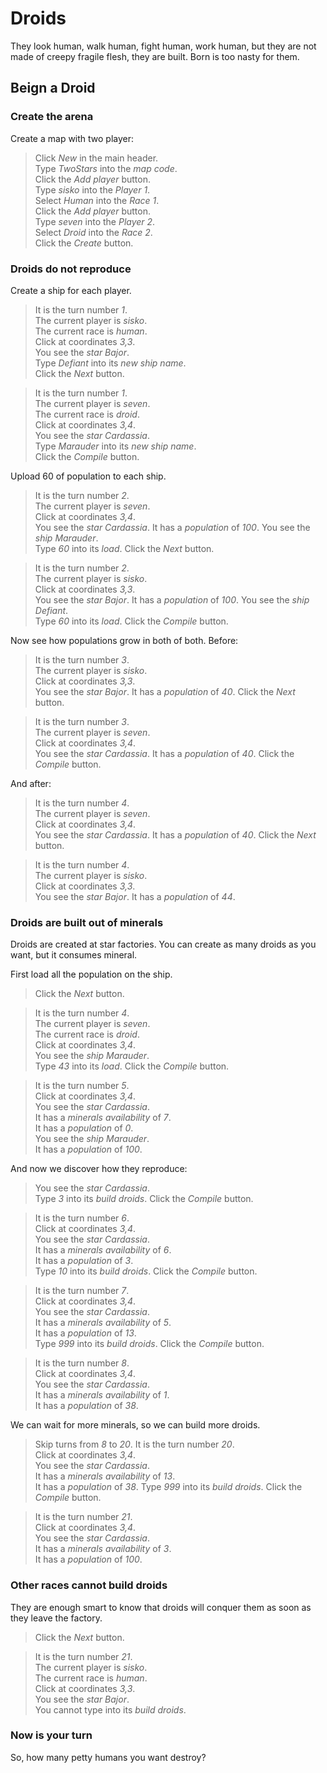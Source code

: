 # Droids

They look human, walk human, fight human, work human,
but they are not made of creepy fragile flesh, they are built.
Born is too nasty for them.


## Beign a Droid

### Create the arena

Create a map with two player:

 > Click _New_ in the main header.  
 > Type _TwoStars_ into the _map code_.    
 > Click the _Add player_ button.  
 > Type _sisko_ into the _Player 1_.  
 > Select _Human_ into the _Race 1_.  
 > Click the _Add player_ button.  
 > Type _seven_ into the _Player 2_.  
 > Select _Droid_ into the _Race 2_.  
 > Click the _Create_ button.   
 <!-- SNAPSHOT create status=200 -->
 
### Droids do not reproduce

Create a ship for each player.

 > It is the turn number _1_.  
 > The current player is _sisko_.  
 > The current race is _human_.  
 > Click at coordinates _3,3_.  
 > You see the _star_ _Bajor_.  
 > Type _Defiant_ into its _new ship name_.  
 > Click the _Next_ button.  
 <!-- SNAPSHOT seven1 status=200 -->
 >
 > It is the turn number _1_.  
 > The current player is _seven_.  
 > The current race is _droid_.  
 > Click at coordinates _3,4_.  
 > You see the _star_ _Cardassia_.  
 > Type _Marauder_ into its _new ship name_.  
 > Click the _Compile_ button.  
 <!-- SNAPSHOT seven2 status=200 -->

Upload 60 of population to each ship.

 > It is the turn number _2_.  
 > The current player is _seven_.  
 > Click at coordinates _3,4_.  
 > You see the _star_ _Cardassia_.
 > It has a _population_ of _100_.
 > You see the _ship_ _Marauder_.  
 > Type _60_ into its _load_.
 > Click the _Next_ button.  
 <!-- SNAPSHOT sisko2 status=200 -->
 > It is the turn number _2_.  
 > The current player is _sisko_.  
 > Click at coordinates _3,3_.  
 > You see the _star_ _Bajor_.
 > It has a _population_ of _100_.
 > You see the _ship_ _Defiant_.  
 > Type _60_ into its _load_. 
 > Click the _Compile_ button.
 <!-- SNAPSHOT sisko3 status=200 -->

Now see how populations grow in both of both. Before:

 > It is the turn number _3_.  
 > The current player is _sisko_.  
 > Click at coordinates _3,3_.  
 > You see the _star_ _Bajor_.
 > It has a _population_ of _40_.
 > Click the _Next_ button.  
 <!-- SNAPSHOT seven3 status=200 -->
 > It is the turn number _3_.  
 > The current player is _seven_.  
 > Click at coordinates _3,4_.  
 > You see the _star_ _Cardassia_.
 > It has a _population_ of _40_.
 > Click the _Compile_ button.
 <!-- SNAPSHOT seven4 status=200 --> 

And after:

 > It is the turn number _4_.  
 > The current player is _seven_.  
 > Click at coordinates _3,4_.  
 > You see the _star_ _Cardassia_.
 > It has a _population_ of _40_.
 > Click the _Next_ button.  
 <!-- SNAPSHOT sisko4 status=200 -->
 > It is the turn number _4_.  
 > The current player is _sisko_.  
 > Click at coordinates _3,3_.  
 > You see the _star_ _Bajor_.
 > It has a _population_ of _44_.

### Droids are built out of minerals

Droids are created at star factories.
You can create as many droids as you want, but 
it consumes mineral.

First load all the population on the ship.

 > Click the _Next_ button.  
 <!-- SNAPSHOT seven4a status=200 -->
 > It is the turn number _4_.  
 > The current player is _seven_.  
 > The current race is _droid_.  
 > Click at coordinates _3,4_.  
 > You see the _ship_ _Marauder_.  
 > Type _43_ into its _load_.
 > Click the _Compile_ button.
 <!-- SNAPSHOT seven5 status=200 -->
 > It is the turn number _5_.  
 > Click at coordinates _3,4_.  
 > You see the _star_ _Cardassia_.  
 > It has a _minerals availability_ of _7_.    
 > It has a _population_ of _0_.  
 > You see the _ship_ _Marauder_.  
 > It has a _population_ of _100_.  

And now we discover how they reproduce:

 > You see the _star_ _Cardassia_.  
 > Type _3_ into its _build droids_.
 > Click the _Compile_ button.
 <!-- SNAPSHOT seven6 status=200 -->
 > It is the turn number _6_.  
 > Click at coordinates _3,4_.  
 > You see the _star_ _Cardassia_.  
 > It has a _minerals availability_ of _6_.    
 > It has a _population_ of _3_.  
 > Type _10_ into its _build droids_.
 > Click the _Compile_ button.
 <!-- SNAPSHOT seven7 status=200 -->
 > It is the turn number _7_.  
 > Click at coordinates _3,4_.  
 > You see the _star_ _Cardassia_.  
 > It has a _minerals availability_ of _5_.    
 > It has a _population_ of _13_.  
 > Type _999_ into its _build droids_.
 > Click the _Compile_ button.
 <!-- SNAPSHOT seven8 status=200 -->
 > It is the turn number _8_.  
 > Click at coordinates _3,4_.  
 > You see the _star_ _Cardassia_.  
 > It has a _minerals availability_ of _1_.    
 > It has a _population_ of _38_.

We can wait for more minerals, so we can build more droids.

 > Skip turns from _8_ to _20_. 
 > It is the turn number _20_.  
 > Click at coordinates _3,4_.  
 > You see the _star_ _Cardassia_.  
 > It has a _minerals availability_ of _13_.    
 > It has a _population_ of _38_.
 > Type _999_ into its _build droids_.
 > Click the _Compile_ button.
 <!-- SNAPSHOT seven21 status=200 -->
 > It is the turn number _21_.  
 > Click at coordinates _3,4_.  
 > You see the _star_ _Cardassia_.  
 > It has a _minerals availability_ of _3_.    
 > It has a _population_ of _100_.
 
### Other races cannot build droids

They are enough smart to know that droids will conquer
them as soon as they leave the factory.

 > Click the _Next_ button.
 <!-- SNAPSHOT human21 status=200 -->
 > It is the turn number _21_.  
 > The current player is _sisko_.  
 > The current race is _human_.  
 > Click at coordinates _3,3_.  
 > You see the _star_ _Bajor_.  
 > You cannot type into its _build droids_.

### Now is your turn

So, how many petty humans you want destroy?

